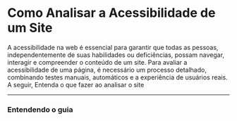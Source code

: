 # Como Analisar a Acessibilidade de um Site

A acessibilidade na web é essencial para garantir que todas as pessoas, independentemente de suas habilidades ou deficiências, possam navegar, interagir e compreender o conteúdo de um site. Para avaliar a acessibilidade de uma página, é necessário um processo detalhado, combinando testes manuais, automáticos e a experiência de usuários reais. A seguir, Entenda o que fazer ao analisar o site

---

### Entendendo o guia